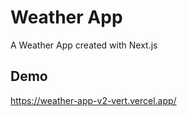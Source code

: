 # Weather App

A Weather App created with Next.js



## Demo

https://weather-app-v2-vert.vercel.app/
